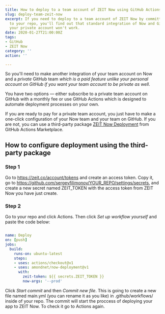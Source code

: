 ```yaml
---
title: How to deploy to a team account of ZEIT Now using GitHub Actions
slug: deploy-team-zeit-now
excerpt: If you need to deploy to a team account of ZEIT Now by committing changes
  to your repo, you'll find out that standard integration of Now and GitHub tied to
  your private account won't work.
date: 2020-01-27T21:00:00Z
tags:
- GitHub
- ZEIT Now
category: ''
action: ''

---
```

So you'll need to make another integration of your team account on Now and a _private_ GitHub team _which is a paid feature unlike your personal account on GitHub if you want your team account to be private as well_.

You have two options — either subscribe to a private team account on GitHub with a monthly fee or use GitHub Actions which is designed to automate deployment processes on your own.

If you are ready to pay for a private team account, you just have to make a one-click configuration of your Now team and your team on GitHub. If you are not, you can use a third-party package [ZEIT Now Deployment](https://github.com/amondnet/now-deployment) from GitHub Actions Marketplace.

## How to configure deployment using the third-party package
### Step 1
Go to https://zeit.co/account/tokens and create an access token. Copy it, go to https://github.com/sergeyfilimonov/YOUR_REPO/settings/secrets, and create a new secret named ZEIT_TOKEN with the access token from ZEIT Now you have just create.

### Step 2
Go to your repo and click Actions. Then click _Set up workflow yourself_ and paste the code below:

```yaml

name: Deploy
on: [push]
jobs:
  build:
    runs-on: ubuntu-latest
    steps:
    - uses: actions/checkout@v1
    - uses: amondnet/now-deployment@v1
      with:
        zeit-token: ${{ secrets.ZEIT_TOKEN }}
        now-args: '--prod'
```

Click _Start commit_ and then _Commit new file_. This is going to create a new file named main.yml (you can rename it as you like) in .github/workflows/ inside of your repo. The commit will start the proccess of deploying your app to ZEIT Now. To check it go to Actions again. 